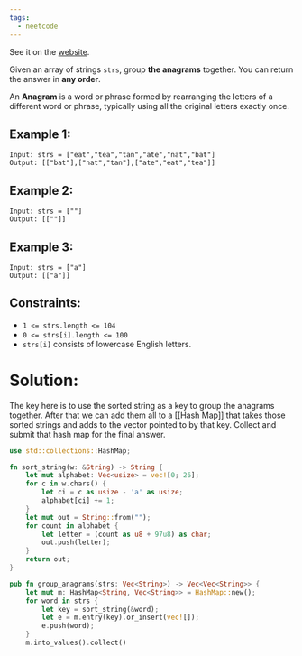 ```yaml
---
tags:
  - neetcode
---
```


See it on the [website](https://leetcode.com/problems/group-anagrams/description/). 

Given an array of strings `strs`, group **the anagrams** together. You can return the answer in **any order**.

An **Anagram** is a word or phrase formed by rearranging the letters of a different word or phrase, typically using all the original letters exactly once.

## Example 1:

```
Input: strs = ["eat","tea","tan","ate","nat","bat"]
Output: [["bat"],["nat","tan"],["ate","eat","tea"]]
```

## Example 2:

```
Input: strs = [""]
Output: [[""]]
```

## Example 3:

```
Input: strs = ["a"]
Output: [["a"]]
```
## Constraints:

- `1 <= strs.length <= 104`
- `0 <= strs[i].length <= 100`
- `strs[i]` consists of lowercase English letters.

# Solution:
The key here is to use the sorted string as a key to group the anagrams together. After that we can add them all to a [[Hash Map]] that takes those sorted strings and adds to the vector pointed to by that key. Collect and submit that hash map for the final answer. 
```rust 
use std::collections::HashMap;

fn sort_string(w: &String) -> String {
    let mut alphabet: Vec<usize> = vec![0; 26];
    for c in w.chars() {
        let ci = c as usize - 'a' as usize;
        alphabet[ci] += 1;
    }
    let mut out = String::from("");
    for count in alphabet {
        let letter = (count as u8 + 97u8) as char;
        out.push(letter);
    }
    return out;
}

pub fn group_anagrams(strs: Vec<String>) -> Vec<Vec<String>> {
    let mut m: HashMap<String, Vec<String>> = HashMap::new();
    for word in strs {
        let key = sort_string(&word);
        let e = m.entry(key).or_insert(vec![]);
        e.push(word);
    }
    m.into_values().collect()

```